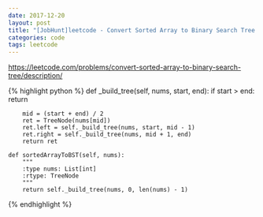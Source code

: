 ```yaml
---
date: 2017-12-20
layout: post
title: "[JobHunt]leetcode - Convert Sorted Array to Binary Search Tree "
categories: code
tags: leetcode
---
```


https://leetcode.com/problems/convert-sorted-array-to-binary-search-tree/description/   


{% highlight python %}
    def _build_tree(self, nums, start, end):
        if start > end:
            return
        
        mid = (start + end) / 2
        ret = TreeNode(nums[mid])
        ret.left = self._build_tree(nums, start, mid - 1)
        ret.right = self._build_tree(nums, mid + 1, end)
        return ret

    def sortedArrayToBST(self, nums):
        """
        :type nums: List[int]
        :rtype: TreeNode
        """
        return self._build_tree(nums, 0, len(nums) - 1)
{% endhighlight %}
